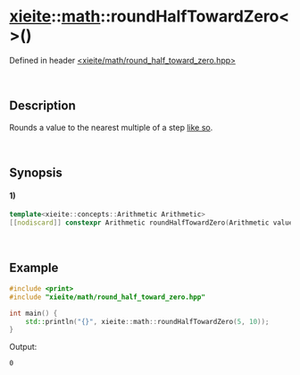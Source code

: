 # [xieite](../../xieite.md)\:\:[math](../../math.md)\:\:roundHalfTowardZero\<\>\(\)
Defined in header [<xieite/math/round_half_toward_zero.hpp>](../../../include/xieite/math/round_half_toward_zero.hpp)

&nbsp;

## Description
Rounds a value to the nearest multiple of a step [like so](https://en.wikipedia.org/wiki/Rounding#Rounding_half_toward_zero).

&nbsp;

## Synopsis
#### 1)
```cpp
template<xieite::concepts::Arithmetic Arithmetic>
[[nodiscard]] constexpr Arithmetic roundHalfTowardZero(Arithmetic value, Arithmetic step = 1) noexcept;
```

&nbsp;

## Example
```cpp
#include <print>
#include "xieite/math/round_half_toward_zero.hpp"

int main() {
    std::println("{}", xieite::math::roundHalfTowardZero(5, 10));
}
```
Output:
```
0
```
